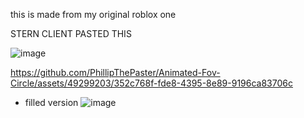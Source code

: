 this is made from my original roblox one

STERN CLIENT PASTED THIS 

![image](https://github.com/PhillipThePaster/Animated-Fov-Circle/assets/49299203/6c217b6a-a526-4667-9f83-efdc4efe1a74)


https://github.com/PhillipThePaster/Animated-Fov-Circle/assets/49299203/352c768f-fde8-4395-8e89-9196ca83706c



- filled version 
![image](https://github.com/PhillipThePaster/Animated-Fov-Circle/assets/49299203/12fbf992-5193-4db7-a1a7-73fe2c98d555)

